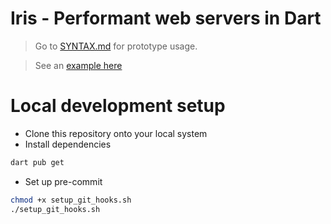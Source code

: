 # **Iris** - Performant web servers in Dart

> Go to [SYNTAX.md](./SYNTAX.md) for prototype usage.

> See an [example here](./example/example_api.dart)

# Local development setup
* Clone this repository onto your local system
* Install dependencies
```sh
dart pub get
```

* Set up pre-commit
```sh
chmod +x setup_git_hooks.sh
./setup_git_hooks.sh
```
